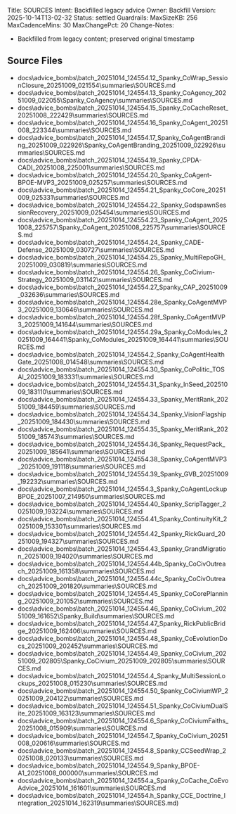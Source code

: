 Title: SOURCES
Intent: Backfilled legacy advice
Owner: Backfill
Version: 2025-10-14T13-02-32
Status: settled
Guardrails:
  MaxSizeKB: 256
  MaxCadenceMins: 30
  MaxChangePct: 20
Change-Notes:
  - Backfilled from legacy content; preserved original timestamp

## Source Files
- docs\advice_bombs\batch_20251014_124554\.12_Spanky_CoWrap_SessionClosure_20251009_021554\summaries\SOURCES.md
- docs\advice_bombs\batch_20251014_124554\.13_Spanky_CoAgency_20251009_022055\Spanky_CoAgency\summaries\SOURCES.md
- docs\advice_bombs\batch_20251014_124554\.15_Spanky_CoCacheReset_20251008_222429\summaries\SOURCES.md
- docs\advice_bombs\batch_20251014_124554\.16_Spanky_CoAgent_20251008_223344\summaries\SOURCES.md
- docs\advice_bombs\batch_20251014_124554\.17_Spanky_CoAgentBranding_20251009_022926\Spanky_CoAgentBranding_20251009_022926\summaries\SOURCES.md
- docs\advice_bombs\batch_20251014_124554\.19_Spanky_CPDA-CADI_20251008_225001\summaries\SOURCES.md
- docs\advice_bombs\batch_20251014_124554\.20_Spanky_CoAgent-BPOE-MVP3_20251009_025257\summaries\SOURCES.md
- docs\advice_bombs\batch_20251014_124554\.21_Spanky_CoCore_20251009_025331\summaries\SOURCES.md
- docs\advice_bombs\batch_20251014_124554\.22_Spanky_GodspawnSessionRecovery_20251009_025454\summaries\SOURCES.md
- docs\advice_bombs\batch_20251014_124554\.23_Spanky_CoAgent_20251008_225757\Spanky_CoAgent_20251008_225757\summaries\SOURCES.md
- docs\advice_bombs\batch_20251014_124554\.24_Spanky_CADE-Defense_20251009_030727\summaries\SOURCES.md
- docs\advice_bombs\batch_20251014_124554\.25_Spanky_MultiRepoGH_20251009_030819\summaries\SOURCES.md
- docs\advice_bombs\batch_20251014_124554\.26_Spanky_CoCivium-Strategy_20251009_031142\summaries\SOURCES.md
- docs\advice_bombs\batch_20251014_124554\.27_Spanky_CAP_20251009_032636\summaries\SOURCES.md
- docs\advice_bombs\batch_20251014_124554\.28e_Spanky_CoAgentMVP3_20251009_130646\summaries\SOURCES.md
- docs\advice_bombs\batch_20251014_124554\.28f_Spanky_CoAgentMVP3_20251009_141644\summaries\SOURCES.md
- docs\advice_bombs\batch_20251014_124554\.29a_Spanky_CoModules_20251009_164441\Spanky_CoModules_20251009_164441\summaries\SOURCES.md
- docs\advice_bombs\batch_20251014_124554\.2_Spanky_CoAgentHealthGate_20251008_014548\summaries\SOURCES.md
- docs\advice_bombs\batch_20251014_124554\.30_Spanky_CoPolitic_TOSAI_20251009_183331\summaries\SOURCES.md
- docs\advice_bombs\batch_20251014_124554\.31_Spanky_InSeed_20251009_183110\summaries\SOURCES.md
- docs\advice_bombs\batch_20251014_124554\.33_Spanky_MeritRank_20251009_184459\summaries\SOURCES.md
- docs\advice_bombs\batch_20251014_124554\.34_Spanky_VisionFlagship_20251009_184430\summaries\SOURCES.md
- docs\advice_bombs\batch_20251014_124554\.35_Spanky_MeritRank_20251009_185743\summaries\SOURCES.md
- docs\advice_bombs\batch_20251014_124554\.36_Spanky_RequestPack_20251009_185641\summaries\SOURCES.md
- docs\advice_bombs\batch_20251014_124554\.38_Spanky_CoAgentMVP3_20251009_191118\summaries\SOURCES.md
- docs\advice_bombs\batch_20251014_124554\.39_Spanky_GVB_20251009_192232\summaries\SOURCES.md
- docs\advice_bombs\batch_20251014_124554\.3_Spanky_CoAgentLockupBPOE_20251007_214950\summaries\SOURCES.md
- docs\advice_bombs\batch_20251014_124554\.40_Spanky_ScripTagger_20251009_193224\summaries\SOURCES.md
- docs\advice_bombs\batch_20251014_124554\.41_Spanky_ContinuityKit_20251009_153301\summaries\SOURCES.md
- docs\advice_bombs\batch_20251014_124554\.42_Spanky_RickGuard_20251009_194327\summaries\SOURCES.md
- docs\advice_bombs\batch_20251014_124554\.43_Spanky_GrandMigration_20251009_194020\summaries\SOURCES.md
- docs\advice_bombs\batch_20251014_124554\.44b_Spanky_CoCivOutreach_20251009_161358\summaries\SOURCES.md
- docs\advice_bombs\batch_20251014_124554\.44c_Spanky_CoCivOutreach_20251009_201820\summaries\SOURCES.md
- docs\advice_bombs\batch_20251014_124554\.45_Spanky_CoCorePlanning_20251009_201052\summaries\SOURCES.md
- docs\advice_bombs\batch_20251014_124554\.46_Spanky_CoCivium_20251009_161652\Spanky_Build\summaries\SOURCES.md
- docs\advice_bombs\batch_20251014_124554\.47_Spanky_RickPublicBridge_20251009_162406\summaries\SOURCES.md
- docs\advice_bombs\batch_20251014_124554\.48_Spanky_CoEvolutionDocs_20251009_202452\summaries\SOURCES.md
- docs\advice_bombs\batch_20251014_124554\.49_Spanky_CoCivium_20251009_202805\Spanky_CoCivium_20251009_202805\summaries\SOURCES.md
- docs\advice_bombs\batch_20251014_124554\.4_Spanky_MultiSessionLockups_20251008_015230\summaries\SOURCES.md
- docs\advice_bombs\batch_20251014_124554\.50_Spanky_CoCiviumWP_20251009_204122\summaries\SOURCES.md
- docs\advice_bombs\batch_20251014_124554\.51_Spanky_CoCiviumDualSite_20251009_163123\summaries\SOURCES.md
- docs\advice_bombs\batch_20251014_124554\.6_Spanky_CoCiviumFaiths_20251008_015909\summaries\SOURCES.md
- docs\advice_bombs\batch_20251014_124554\.7_Spanky_CoCivium_20251008_020616\summaries\SOURCES.md
- docs\advice_bombs\batch_20251014_124554\.8_Spanky_CCSeedWrap_20251008_020133\summaries\SOURCES.md
- docs\advice_bombs\batch_20251014_124554\.9_Spanky_BPOE-A1_20251008_000000\summaries\SOURCES.md
- docs\advice_bombs\batch_20251014_124554\.a_Spanky_CoCache_CoEvoAdvice_20251014_161601\summaries\SOURCES.md
- docs\advice_bombs\batch_20251014_124554\.h_Spanky_CCE_Doctrine_Integration_20251014_162319\summaries\SOURCES.md)
